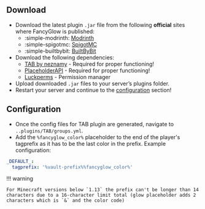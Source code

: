 ## Download
- Download the latest plugin `.jar` file from the following **official** sites where FancyGlow is published:
    - :simple-modrinth: [Modrinth](https://modrinth.com/plugin/fancy-glow)
    - :simple-spigotmc: [SpigotMC](https://www.spigotmc.org/resources/116326/)
    - :simple-builtbybit: [BuiltByBit](https://builtbybit.com/resources/43517/)
- Download the following dependencies:
    - [TAB by neznamy](https://modrinth.com/plugin/tab-was-taken/) - Required for proper functioning!
    - [PlaceholderAPI](https://www.spigotmc.org/resources/placeholderapi.6245/) - Required for proper functioning!
    - [Luckperms](https://modrinth.com/plugin/luckperms) - Permission manager
- Upload downloaded `.jar` files to your server’s plugins folder.
- Restart your server and continue to the [configuration](#configuration) section!

## Configuration

- Once the config files for TAB plugin are generated, navigate to `..plugins/TAB/groups.yml`.
- Add the `%fancyglow_color%` placeholder to the end of the player's tagprefix as it has to be the last color in the
  prefix. Example configuration:

```yml title="groups.yml"
_DEFAULT_:
  tagprefix: '%vault-prefix%%fancyglow_color%'
```

!!! warning

    For Minecraft versions below `1.13` the prefix can't be longer than 14 characters due to a 16-character limit total (glow placeholder adds 2 characters which is `&` and the color code)